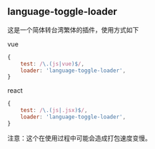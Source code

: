 ## language-toggle-loader

这是一个简体转台湾繁体的插件，使用方式如下

vue

```javascript
{
    test: /\.(js|vue)$/,
    loader: 'language-toggle-loader',
}
```

react

```javascript
{
    test: /\.(js|.jsx)$/,
    loader: 'language-toggle-loader',
}
```
注意：这个在使用过程中可能会造成打包速度变慢。